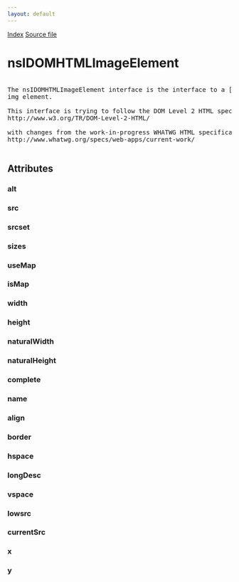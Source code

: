 ```yaml
---
layout: default
---
```

<div id='links'><a href="../index.html">Index</a>
<a href="http://dxr.mozilla.org/mozilla-central/source/dom/interfaces/html/nsIDOMHTMLImageElement.idl">Source file</a>
</div>

# nsIDOMHTMLImageElement #
<pre>  
The nsIDOMHTMLImageElement interface is the interface to a [X]HTML  
img element.  
  
This interface is trying to follow the DOM Level 2 HTML specification:  
http://www.w3.org/TR/DOM-Level-2-HTML/  
  
with changes from the work-in-progress WHATWG HTML specification:  
http://www.whatwg.org/specs/web-apps/current-work/  
  
</pre>
## Attributes ##

### alt ###

### src ###

### srcset ###

### sizes ###

### useMap ###

### isMap ###

### width ###

### height ###

### naturalWidth ###

### naturalHeight ###

### complete ###

### name ###

### align ###

### border ###

### hspace ###

### longDesc ###

### vspace ###

### lowsrc ###

### currentSrc ###

### x ###

### y ###
